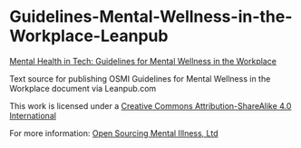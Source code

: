# Guidelines-Mental-Wellness-in-the-Workplace-Leanpub

[Mental Health in Tech: Guidelines for Mental Wellness in the Workplace](https://osmihelp.org/resources/guidelines-mental-wellness/)

Text source for publishing OSMI Guidelines for Mental Wellness in the Workplace document via Leanpub.com

This work is licensed under a [Creative Commons Attribution-ShareAlike 4.0 International](https://creativecommons.org/licenses/by-sa/4.0)

For more information: [Open Sourcing Mental Illness, Ltd](http://www.osmihelp.org)